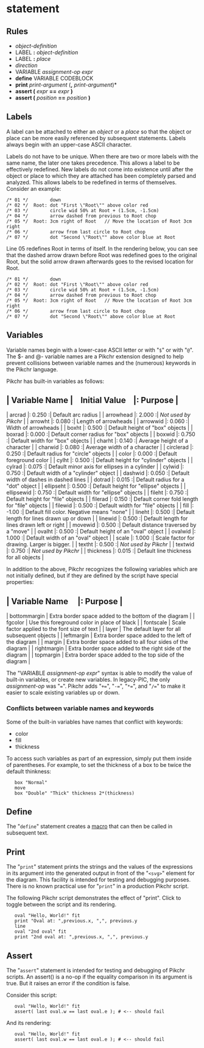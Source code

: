 # statement

## Rules

  * *object-definition*
  * LABEL **:** *object-definition*
  * LABEL **:** *place*
  * *direction*
  * VARIABLE *assignment-op* *expr*
  * **define** VARIABLE CODEBLOCK
  * **print** *print-argument* (**,** *print-argument*)\*
  * **assert (** *expr* **==** *expr* **)**
  * **assert (** *position* **==** *position* **)**


## Labels

A label can be attached to either an *object* or a *place* so that
the object or place can be more easily referenced by subsequent statements.
Labels always begin with an upper-case ASCII character.

Labels do not have to be unique.  When there are two or more
labels with the same name, the later one takes precedence.
This allows a label to be effectively redefined.  New labels do not
come into existence until after the object or place to which they are
attached has been completely parsed and analyzed.  This allows labels
to be redefined in terms of themselves.  Consider an example:

~~~~~
/* 01 */        down
/* 02 */  Root: dot "First \"Root\"" above color red
/* 03 */        circle wid 50% at Root + (1.5cm, -1.5cm)
/* 04 */        arrow dashed from previous to Root chop
/* 05 */  Root: 3cm right of Root   // Move the location of Root 3cm right
/* 06 */        arrow from last circle to Root chop
/* 07 */        dot "Second \"Root\"" above color blue at Root
~~~~~

Line 05 redefines Root in terms of itself.
In the rendering below, you can see that the dashed arrow drawn before
Root was redefined goes to the original Root, but the solid arrow drawn
afterwards goes to the revised location for Root.

~~~~~ pikchr center toggle
/* 01 */        down
/* 02 */  Root: dot "First \"Root\"" above color red
/* 03 */        circle wid 50% at Root + (1.5cm, -1.5cm)
/* 04 */        arrow dashed from previous to Root chop
/* 05 */  Root: 3cm right of Root   // Move the location of Root 3cm right
/* 06 */        arrow from last circle to Root chop
/* 07 */        dot "Second \"Root\"" above color blue at Root
~~~~~

## Variables

Variable names begin with a lower-case ASCII letter or with "`$`"
or with "`@`".  The $- and @- variable names are a Pikchr extension
designed to help prevent collisions between variable names and the
(numerous) keywords in the Pikchr language.

Pikchr has built-in variables as follows:

>
| Variable Name | &nbsp;&nbsp; Initial Value &nbsp;&nbsp; |: Purpose         |
------------------------------------------------------------------------------
| arcrad        |: 0.250 :| Default arc radius                               |
| arrowhead     |: 2.000 :| *Not used by Pikchr*                             |
| arrowht       |: 0.080 :| Length of arrowheads                             |
| arrowwid      |: 0.060 :| Width of arrowheads                              |
| boxht         |: 0.500 :| Default height of "box" objects                  |
| boxrad        |: 0.000 :| Default corner radius for "box" objects          |
| boxwid        |: 0.750 :| Default width for "box" objects                  |
| charht        |: 0.140 :| Average height of a character                    |
| charwid       |: 0.080 :| Average width of a character                     |
| circlerad     |: 0.250 :| Default radius for "circle" objects              |
| color         |: 0.000 :| Default foreground color                         |
| cylht         |: 0.500 :| Default height for "cylinder" objects            |
| cylrad        |: 0.075 :| Default minor axis for ellipses in a cylinder    |
| cylwid        |: 0.750 :| Default width of a "cylinder" object             |
| dashwid       |: 0.050 :| Default width of dashes in dashed lines          |
| dotrad        |: 0.015 :| Default radius for a "dot" object                |
| ellipseht     |: 0.500 :| Default height for "ellipse" objects             |
| ellipsewid    |: 0.750 :| Default width for "ellipse" objects              |
| fileht        |: 0.750 :| Default height for "file" objects                |
| filerad       |: 0.150 :| Default corner fold length for "file" objects    |
| filewid       |: 0.500 :| Default width for "file" objects                 |
| fill          |: -1.00 :| Default fill color.  Negative means "none"       |
| lineht        |: 0.500 :| Default length for lines drawn up or down        |
| linewid       |: 0.500 :| Default length for lines drawn left or right     |
| movewid       |: 0.500 :| Default distance traversed by a "move"           |
| ovalht        |: 0.500 :| Default height of an "oval" object               |
| ovalwid       |: 1.000 :| Default width of an "oval" object                |
| scale         |: 1.000 :| Scale factor for drawing.  Larger is bigger.     |
| textht        |: 0.500 :| *Not used by Pikchr*                             |
| textwid       |: 0.750 :| *Not used by Pikchr*                             |
| thickness     |: 0.015 :| Default line thickness for all objects           |

In addition to the above, Pikchr recognizes the following variables
which are not initially defined, but if they are defined by the script
have special properties:

>
| Variable Name&nbsp;&nbsp;&nbsp;&nbsp; |: Purpose                           |
------------------------------------------------------------------------------
| bottommargin  | Extra border space added to the bottom of the diagram      |
| fgcolor       | Use this foreground color in place of black                |
| fontscale     | Scale factor applied to the font size of text              |
| layer         | The default layer for all subsequent objects               |
| leftmargin    | Extra border space added to the left of the diagram        |
| margin        | Extra border space added to all four sides of the diagram  |
| rightmargin   | Extra border space added to the right side of the diagram  |
| topmargin     | Extra border space added to the top side of the diagram    |


The "VARIABLE *assignment-op* *expr*" syntax is able to modify the value
of built-in variables, or create new variables.  In legacy-PIC, the only
*assignment-op* was "`=`".  Pikchr adds "`+=`", "`-=`", "`*=`", and
"`/=`" to make it easier to scale existing variables up or down.

### Conflicts between variable names and keywords

Some of the built-in variables have names that conflict with keywords:

  *  color
  *  fill
  *  thickness

To access such variables as part of an expression, simply put them inside
of parentheses.  For example, to set the thickness of a box to be twice
the default thinkness:

~~~ pikchr center toggle source
   box "Normal"
   move
   box "Double" "Thick" thickness 2*(thickness)
~~~

## Define

The "`define`" statement creates a [macro](./macro.md)
that can then be called in subsequent text.

## Print

The "`print`" statement prints the strings and the values of the expressions
in its argument into the generated output in front of the 
"`<svg>`" element for the diagram.  This facility is intended for testing
and debugging purposes.  There is no known practical use for "`print`" in
a production Pikchr script.

The following Pikchr script demonstrates the effect of "print".
Click to toggle between the script and its rendering.

~~~ pikchr toggle source indent
   oval "Hello, World!" fit
   print "Oval at: ",previous.x, ",", previous.y
   line
   oval "2nd oval" fit
   print "2nd oval at: ",previous.x, ",", previous.y
~~~

## Assert

The "`assert`" statement is intended for testing and debugging of Pikchr
scripts.  An assert() is a no-op if the equality comparison in its
argument is true.  But it raises an error if the condition is false.

Consider this script:

~~~
   oval "Hello, World!" fit
   assert( last oval.w == last oval.e ); # <-- should fail
~~~

And its rendering:

~~~ pikchr
   oval "Hello, World!" fit
   assert( last oval.w == last oval.e ); # <-- should fail
~~~
